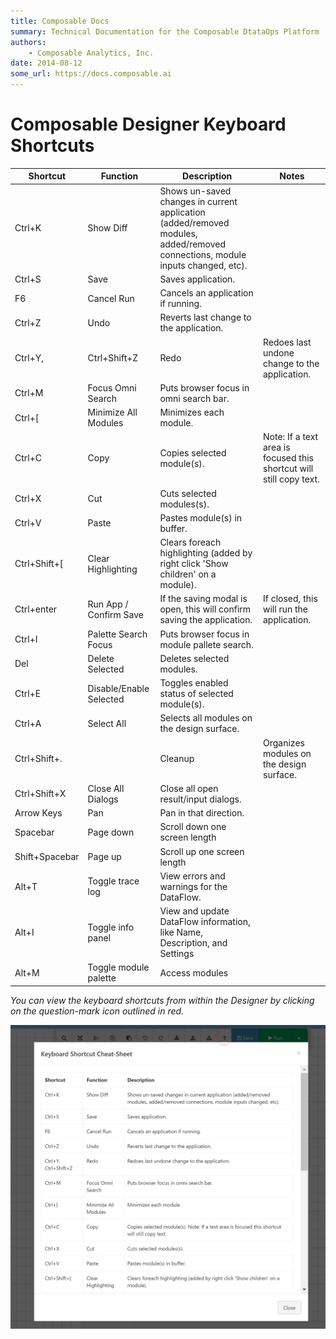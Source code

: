 ```yaml
---
title: Composable Docs
summary: Technical Documentation for the Composable DtataOps Platform
authors:
    - Composable Analytics, Inc.
date: 2014-08-12
some_url: https://docs.composable.ai
---
```


# Composable Designer Keyboard Shortcuts

|Shortcut|Function|Description|Notes|
| ------------ | ------------- | ------------ | ------------ |
|Ctrl+K|Show Diff|Shows un-saved changes in current application (added/removed modules, added/removed connections, module inputs changed, etc).|
|Ctrl+S|Save|Saves application.|
|F6|Cancel Run|Cancels an application if running.|
|Ctrl+Z|Undo|Reverts last change to the application.|
|Ctrl+Y, |Ctrl+Shift+Z|Redo|Redoes last undone change to the application.|
|Ctrl+M|Focus Omni Search|Puts browser focus in omni search bar.|
|Ctrl+[|Minimize All Modules|Minimizes each module.|
|Ctrl+C|Copy|Copies selected module(s).| Note: If a text area is focused this shortcut will still copy text.|
|Ctrl+X|Cut|Cuts selected modules(s).|
|Ctrl+V|Paste|Pastes module(s) in buffer.|
|Ctrl+Shift+[|Clear Highlighting|Clears foreach highlighting (added by right click 'Show children' on a module).|
|Ctrl+enter|Run App / Confirm Save|If the saving modal is open, this will confirm saving the application.| If closed, this will run the application.|
|Ctrl+I|Palette Search Focus|Puts browser focus in module pallete search.|
|Del|Delete Selected|Deletes selected modules.|
|Ctrl+E|Disable/Enable Selected|Toggles enabled status of selected module(s).|
|Ctrl+A|Select All|Selects all modules on the design surface.|
|Ctrl+Shift+.||Cleanup|Organizes modules on the design surface.|
|Ctrl+Shift+X|Close All Dialogs|Close all open result/input dialogs.|
|Arrow Keys|Pan|Pan in that direction.|
|Spacebar|Page down|Scroll down one screen length|
|Shift+Spacebar|Page up|Scroll up one screen length|
|Alt+T|Toggle trace log|View errors and warnings for the DataFlow.|
|Alt+I|Toggle info panel|View and update DataFlow information, like Name, Description, and Settings|
|Alt+M|Toggle module palette|Access modules|

*You can view the keyboard shortcuts from within the Designer by clicking on the question-mark icon outlined in red.*

![Composable DDesigner Keyboard Shortcuts](../img/03.03.Img_1.png)